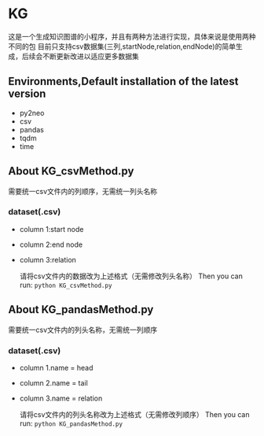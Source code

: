 # KG

这是一个生成知识图谱的小程序，并且有两种方法进行实现，具体来说是使用两种不同的包
目前只支持csv数据集(三列,startNode,relation,endNode)的简单生成，后续会不断更新改进以适应更多数据集

## Environments,Default installation of the latest version
* py2neo
* csv
* pandas
* tqdm
* time

## About KG_csvMethod.py
需要统一csv文件内的列顺序，无需统一列头名称

### dataset(.csv)
* column 1:start node
* column 2:end node
* column 3:relation

  请将csv文件内的数据改为上述格式（无需修改列头名称）
  Then you can run:
  `python KG_csvMethod.py`

## About KG_pandasMethod.py
需要统一csv文件内的列头名称，无需统一列顺序

### dataset(.csv)
* column 1.name = head
* column 2.name = tail
* column 3.name = relation

  请将csv文件内的列头名称改为上述格式（无需修改列顺序）
  Then you can run:
  `python KG_pandasMethod.py`